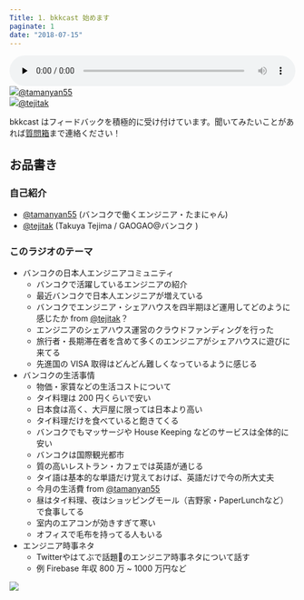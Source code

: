 ```yaml
---
Title: 1. bkkcast 始めます
paginate: 1
date: "2018-07-15"
---
```


<div class="media-wrapper">
  <audio id="player2" preload="none" controls style="width:100%;">
      <source src="/mp3/20180715.mp3" type="audio/mp3">
  </audio>
</div>

<div class="presenter-container">
  <div class="presenter-item">
    <a href="https://twitter.com/tamanyan55" target="_blank"><img class="icon" src="https://pbs.twimg.com/profile_images/712212594396778497/BqOVpfAj_400x400.jpg"><span>@tamanyan55</span></a>
  </div>
  <div class="presenter-item">
    <a href="https://twitter.com/tejitak" target="_blank"><img class="icon" src="https://pbs.twimg.com/profile_images/962982531938246656/wGmx7qIC_400x400.jpg"><span>@tejitak</span></a>
  </div>
</div>

bkkcast はフィードバックを積極的に受け付けています。聞いてみたいことがあれば<a class="notice" href="https://peing.net/ja/bkkcast" target="_blank">質問箱</a>まで連絡ください！

## お品書き

### 自己紹介

 - <a href="https://twitter.com/tamanyan55" target="_blank">@tamanyan55</a> (バンコクで働くエンジニア・たまにゃん)
 - <a href="https://twitter.com/tejitak" target="_blank">@tejitak</a> (Takuya Tejima / GAOGAO@バンコク )

### このラジオのテーマ

- バンコクの日本人エンジニアコミュニティ
  - バンコクで活躍しているエンジニアの紹介
  - 最近バンコクで日本人エンジニアが増えている
  - バンコクでエンジニア・シェアハウスを四半期ほど運用してどのように感じたか from <a href="https://twitter.com/tejitak" target="_blank">@tejitak</a>？
  - エンジニアのシェアハウス運営のクラウドファンディングを行った
  - 旅行者・長期滞在者を含めて多くのエンジニアがシェアハウスに遊びに来てる
  - 先進国の VISA 取得はどんどん難しくなっているように感じる
- バンコクの生活事情
  - 物価・家賃などの生活コストについて
  - タイ料理は 200 円くらいで安い
  - 日本食は高く、大戸屋に限っては日本より高い
  - タイ料理だけを食べていると飽きてくる
  - バンコクでもマッサージや House Keeping などのサービスは全体的に安い
  - バンコクは国際観光都市
  - 質の高いレストラン・カフェでは英語が通じる
  - タイ語は基本的な単語だけ覚えておけば、英語だけで今の所大丈夫
  - 今月の生活費 from <a href="https://twitter.com/tamanyan55" target="_blank">@tamanyan55</a>
  - 昼はタイ料理、夜はショッピングモール（吉野家・PaperLunchなど）で食事してる
  - 室内のエアコンが効きすぎて寒い
  - オフィスで毛布を持ってる人もいる
- エンジニア時事ネタ
  - Twitterやはてぶで話題のエンジニア時事ネタについて話す
  - 例 Firebase 年収 800 万 ~ 1000 万円など

<img src="/img/recording.jpg" />
